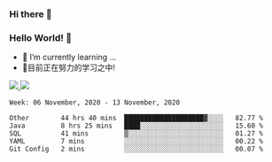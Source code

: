 ### Hi there 👋
### Hello World! 🙌

- 🌱 I’m currently learning ...
- 📖目前正在努力的学习之中!

<a href="https://github.com/anuraghazra/github-readme-stats">
  <img src="https://github-readme-stats.vercel.app/api?username=keyboardWithDream&show_icons=true&repo=github-readme-stats" />
</a>
<a href="https://github.com/anuraghazra/convoychat">
  <img src="https://github-readme-stats.vercel.app/api/top-langs/?username=keyboardWithDream&layout=compact&repo=convoychat" />
</a>



<!--START_SECTION:waka-->
```text
Week: 06 November, 2020 - 13 November, 2020

Other        44 hrs 40 mins  ████████████████████▓░░░░   82.77 % 
Java         8 hrs 25 mins   ████░░░░░░░░░░░░░░░░░░░░░   15.60 % 
SQL          41 mins         ▒░░░░░░░░░░░░░░░░░░░░░░░░   01.27 % 
YAML         7 mins          ░░░░░░░░░░░░░░░░░░░░░░░░░   00.22 % 
Git Config   2 mins          ░░░░░░░░░░░░░░░░░░░░░░░░░   00.07 % 
```
<!--END_SECTION:waka-->
